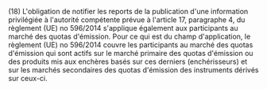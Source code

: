 (18) L'obligation de notifier les reports de la publication d'une information privilégiée à l'autorité compétente prévue à l'article 17, paragraphe 4, du règlement (UE) no 596/2014 s'applique également aux participants au marché des quotas d'émission. Pour ce qui est du champ d'application, le règlement (UE) no 596/2014 couvre les participants au marché des quotas d'émission qui sont actifs sur le marché primaire des quotas d'émission ou des produits mis aux enchères basés sur ces derniers (enchérisseurs) et sur les marchés secondaires des quotas d'émission des instruments dérivés sur ceux-ci.